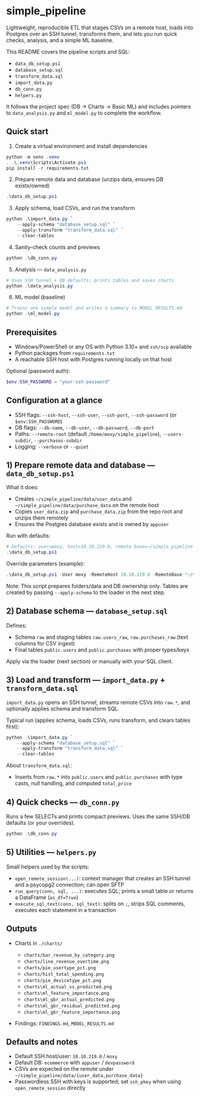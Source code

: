 # simple_pipeline

Lightweight, reproducible ETL that stages CSVs on a remote host, loads into Postgres over an SSH tunnel, transforms them, and lets you run quick checks, analysis, and a simple ML baseline.

This README covers the pipeline scripts and SQL:
- `data_db_setup.ps1`
- `database_setup.sql`
- `transform_data.sql`
- `import_data.py`
- `db_conn.py`
- `helpers.py`

It follows the project spec (DB → Charts → Basic ML) and includes pointers to `data_analysis.py` and `ml_model.py` to complete the workflow.

## Quick start

1) Create a virtual environment and install dependencies

```powershell
python -m venv .venv
. .\.venv\Scripts\Activate.ps1
pip install -r requirements.txt
```

2) Prepare remote data and database (unzips data, ensures DB exists/owned)

```powershell
.\data_db_setup.ps1
```

3) Apply schema, load CSVs, and run the transform

```powershell
python .\import_data.py `
	--apply-schema "database_setup.sql" `
	--apply-transform "transform_data.sql" `
	--clear-tables
```

4) Sanity-check counts and previews

```powershell
python .\db_conn.py
```

5) Analysis — `data_analysis.py`

```powershell
# Uses SSH tunnel + DB defaults; prints tables and saves charts
python .\data_analysis.py
```

6) ML model (baseline)

```powershell
# Trains one simple model and writes a summary to MODEL_RESULTS.md
python .\ml_model.py
```

## Prerequisites

- Windows/PowerShell or any OS with Python 3.10+ and `ssh/scp` available
- Python packages from `requirements.txt`
- A reachable SSH host with Postgres running locally on that host

Optional (password auth):

```powershell
$env:SSH_PASSWORD = "your-ssh-password"
```

## Configuration at a glance

- SSH flags: `--ssh-host`, `--ssh-user`, `--ssh-port`, `--ssh-password` (or `$env:SSH_PASSWORD`)
- DB flags: `--db-name`, `--db-user`, `--db-password`, `--db-port`
- Paths: `--remote-root` (default `/home/moxy/simple_pipeline`), `--users-subdir`, `--purchases-subdir`
- Logging: `--verbose` or `--quiet`

## 1) Prepare remote data and database — `data_db_setup.ps1`

What it does:
- Creates `~/simple_pipeline/data/user_data` and `~/simple_pipeline/data/purchase_data` on the remote host
- Copies `user_data.zip` and `purchase_data.zip` from the repo root and unzips them remotely
- Ensures the Postgres database exists and is owned by `appuser`

Run with defaults:

```powershell
# Defaults: user=moxy, host=10.10.219.8, remote base=~/simple_pipeline
.\data_db_setup.ps1
```

Override parameters (example):

```powershell
.\data_db_setup.ps1 -User moxy -RemoteHost 10.10.219.8 -RemoteBase "~/simple_pipeline" -DbName ecommerce -DbOwner appuser
```

Note: This script prepares folders/data and DB ownership only. Tables are created by passing `--apply-schema` to the loader in the next step.

## 2) Database schema — `database_setup.sql`

Defines:
- Schema `raw` and staging tables `raw.users_raw`, `raw.purchases_raw` (text columns for CSV ingest)
- Final tables `public.users` and `public.purchases` with proper types/keys

Apply via the loader (next section) or manually with your SQL client.

## 3) Load and transform — `import_data.py` + `transform_data.sql`

`import_data.py` opens an SSH tunnel, streams remote CSVs into `raw.*`, and optionally applies schema and transform SQL.

Typical run (applies schema, loads CSVs, runs transform, and clears tables first):

```powershell
python .\import_data.py `
	--apply-schema "database_setup.sql" `
	--apply-transform "transform_data.sql" `
	--clear-tables
```

About `transform_data.sql`:
- Inserts from `raw.*` into `public.users` and `public.purchases` with type casts, null handling, and computed `total_price`

## 4) Quick checks — `db_conn.py`

Runs a few SELECTs and prints compact previews. Uses the same SSH/DB defaults (or your overrides).

```powershell
python .\db_conn.py
```

## 5) Utilities — `helpers.py`

Small helpers used by the scripts:
- `open_remote_session(...)`: context manager that creates an SSH tunnel and a psycopg2 connection; can open SFTP
- `run_query(conn, sql, ...)`: executes SQL; prints a small table or returns a DataFrame (`as_df=True`)
- `execute_sql_text(conn, sql_text)`: splits on `;`, strips SQL comments, executes each statement in a transaction

## Outputs

- Charts in `./charts/`
	- `charts/bar_revenue_by_category.png`
	- `charts/line_revenue_overtime.png`
	- `charts/pie_usertype_pct.png`
	- `charts/hist_total_spending.png`
	- `charts/pie_devicetype_pct.png`
	- `charts\ml_actual_vs_predicted.png`
	- `charts\ml_feature_importance.png`
	- `charts\ml_gbr_actual_predicted.png`
	- `charts\ml_gbr_residual_predicted.png`
	- `charts\ml_gbr_feature_importance.png`

- Findings: `FINDINGS.md`, `MODEL_RESULTS.md`


## Defaults and notes

- Default SSH host/user: `10.10.219.8` / `moxy`
- Default DB: `ecommerce` with `appuser` / `devpassword`
- CSVs are expected on the remote under `~/simple_pipeline/data/{user_data,purchase_data}`
- Passwordless SSH with keys is supported; set `ssh_pkey` when using `open_remote_session` directly


